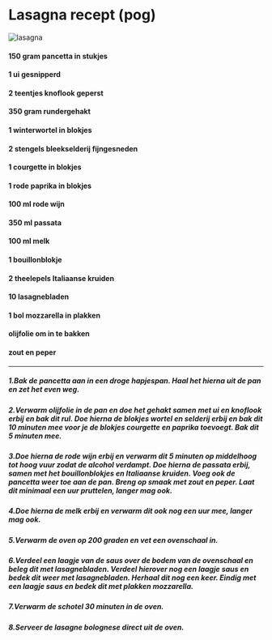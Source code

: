 # Lasagna recept (pog)
![lasagna](https://recepten.campina.be/data/recipe/img_02_lasagne-kl.jpg)


#### 150 gram pancetta in stukjes
#### 1 ui gesnipperd
#### 2 teentjes knoflook geperst
#### 350 gram rundergehakt
#### 1 winterwortel in blokjes
#### 2 stengels bleekselderij fijngesneden
#### 1 courgette in blokjes
#### 1 rode paprika in blokjes
#### 100 ml rode wijn
#### 350 ml passata
#### 100 ml melk
#### 1 bouillonblokje
#### 2 theelepels Italiaanse kruiden
#### 10 lasagnebladen
#### 1 bol mozzarella in plakken
#### olijfolie om in te bakken
#### zout en peper
---
##### 1.Bak de pancetta aan in een droge hapjespan. Haal het hierna uit de pan en zet het even weg.
##### 2.Verwarm olijfolie in de pan en doe het gehakt samen met ui en knoflook erbij en bak dit rul. Doe hierna de blokjes wortel en selderij erbij en bak dit 10 minuten mee voor je de blokjes courgette en paprika toevoegt. Bak dit 5 minuten mee.
##### 3.Doe hierna de rode wijn erbij en verwarm dit 5 minuten op middelhoog tot hoog vuur zodat de alcohol verdampt. Doe hierna de passata erbij, samen met het bouillonblokjes en Italiaanse kruiden. Voeg ook de pancetta weer toe aan de pan. Breng op smaak met zout en peper. Laat dit minimaal een uur pruttelen, langer mag ook.
##### 4.Doe hierna de melk erbij en verwarm dit ook nog een uur mee, langer mag ook.
##### 5.Verwarm de oven op 200 graden en vet een ovenschaal in.
##### 6.Verdeel een laagje van de saus over de bodem van de ovenschaal en beleg dit met lasagnebladen. Verdeel hierover nog een laagje saus en bedek dit weer met lasagnebladen. Herhaal dit nog een keer. Eindig met een laagje saus en bedek dit met plakken mozzarella.
##### 7.Verwarm de schotel 30 minuten in de oven.
##### 8.Serveer de lasagne bolognese direct uit de oven.